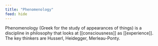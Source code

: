```yaml
---
title: "Phenomenology"
feed: hide
---
```


Phenomenology (Greek for the study of appearances of things) is a discipline in philosophy that looks at [[consciousness]] as [[experience]]. The key thinkers are Husserl, Heidegger, Merleau-Ponty. 